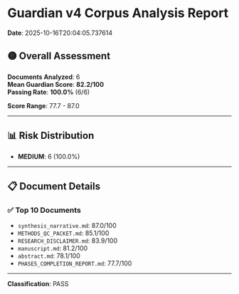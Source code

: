 # Guardian v4 Corpus Analysis Report
**Date**: 2025-10-16T20:04:05.737614

## 🟡 Overall Assessment

**Documents Analyzed**: 6  
**Mean Guardian Score**: **82.2/100**  
**Passing Rate**: **100.0%** (6/6)

**Score Range**: 77.7 - 87.0

---

## 📊 Risk Distribution

- **MEDIUM**: 6 (100.0%)

---

## 📋 Document Details

### ✅ Top 10 Documents

- `synthesis_narrative.md`: 87.0/100
- `METHODS_QC_PACKET.md`: 85.1/100
- `RESEARCH_DISCLAIMER.md`: 83.9/100
- `manuscript.md`: 81.2/100
- `abstract.md`: 78.1/100
- `PHASE5_COMPLETION_REPORT.md`: 77.7/100

---

**Classification**: PASS
